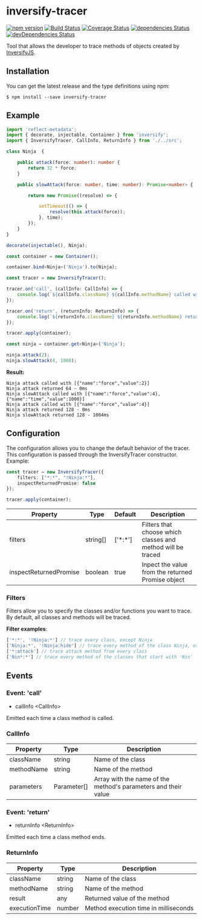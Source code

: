 # inversify-tracer

[![npm version](https://badge.fury.io/js/inversify-tracer.svg)](https://badge.fury.io/js/inversify-tracer)
[![Build Status](https://travis-ci.org/tiagomestre/inversify-tracer.svg)](https://travis-ci.org/tiagomestre/inversify-tracer)
[![Coverage Status](https://coveralls.io/repos/github/tiagomestre/inversify-tracer/badge.svg)](https://coveralls.io/github/tiagomestre/inversify-tracer)
[![dependencies Status](https://david-dm.org/tiagomestre/inversify-tracer/status.svg)](https://david-dm.org/tiagomestre/inversify-tracer)
[![devDependencies Status](https://david-dm.org/tiagomestre/inversify-tracer/dev-status.svg)](https://david-dm.org/tiagomestre/inversify-tracer?type=dev)

Tool that allows the developer to trace methods of objects created by [InversifyJS](https://github.com/inversify/InversifyJS).

## Installation

You can get the latest release and the type definitions using npm:

```
$ npm install --save inversify-tracer
```

## Example
```ts
import 'reflect-metadata';
import { decorate, injectable, Container } from 'inversify';
import { InversifyTracer, CallInfo, ReturnInfo } from './../src';

class Ninja  {

    public attack(force: number): number {
        return 32 * force;
    }

    public slowAttack(force: number, time: number): Promise<number> {

        return new Promise((resolve) => {

            setTimeout(() => {
                resolve(this.attack(force));
            }, time);
        });
    }
}

decorate(injectable(), Ninja);

const container = new Container();

container.bind<Ninja>('Ninja').to(Ninja);

const tracer = new InversifyTracer();

tracer.on('call', (callInfo: CallInfo) => {
    console.log(`${callInfo.className} ${callInfo.methodName} called with ${JSON.stringify(callInfo.parameters)}`);
});

tracer.on('return', (returnInfo: ReturnInfo) => {
    console.log(`${returnInfo.className} ${returnInfo.methodName} returned ${returnInfo.result} - ${returnInfo.executionTime}ms`);
});

tracer.apply(container);

const ninja = container.get<Ninja>('Ninja');

ninja.attack(2);
ninja.slowAttack(4, 1000);
```

**Result:**

```
Ninja attack called with [{"name":"force","value":2}]
Ninja attack returned 64 - 0ms
Ninja slowAttack called with [{"name":"force","value":4},{"name":"time","value":1000}]
Ninja attack called with [{"name":"force","value":4}]
Ninja attack returned 128 - 0ms
Ninja slowAttack returned 128 - 1004ms
```

## Configuration

The configuration allows you to change the default behavior of the tracer. This configuration is passed through the InversifyTracer constructor. Example:

```ts
const tracer = new InversifyTracer({
    filters: ["*:*", "!Ninja:*"],
    inspectReturnedPromise: false
});

tracer.apply(container);
```

| Property              | Type      | Default       | Description                                                   |
|---                    |---        |---            |---                                                            |
| filters               | string[]  | \['\*:\*'\]   | Filters that choose which classes and method will be traced   |
| inspectReturnedPromise| boolean   | true          | Inpect the value from the returned Promise object             |


### Filters

Filters allow you to specify the classes and/or functions you want to trace. By default, all classes and methods will be traced.

**Filter examples**:

```ts
['*:*', '!Ninja:*'] // trace every class, except Ninja
['Ninja:*', '!Ninja:hide'] // trace every method of the class Ninja, except the 'hide' method
['*:attack'] // trace attack method from every class
['Nin*:*'] // trace every method of the classes that start with 'Nin'
```

## Events
### Event: 'call'

+ callInfo \<CallInfo\>

Emitted each time a class method is called.

### CallInfo

| Property      | Type         | Description                                       |
|---            |---           |---                                                |
| className     | string       | Name of the class                                 |
| methodName    | string       | Name of the method                                |
| parameters    | Parameter[]  | Array with the name of the method's parameters and their value |

### Event: 'return'

+ returnInfo \<ReturnInfo\>

Emitted each time a class method ends.

### ReturnInfo

| Property      | Type      | Description                           |
|---            |---        |---                                    |
| className     | string    | Name of the class                     |
| methodName    | string    | Name of the method                    |
| result        | any       | Returned value of the method          |
| executionTime | number    | Method execution time in milliseconds |
